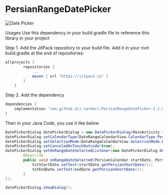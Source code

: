 # PersianRangeDatePicker

![Date Picker](https://github.com/ali-sardari/PersianRangeDatePicker/blob/master/images/range_date_picker.png)

Usages
Use this dependency in your build.gradle file to reference this library in your project

Step 1. Add the JitPack repository to your build file. Add it in your root build.gradle at the end of repositories:

```groovy
allprojects {
        repositories {
            ...
            maven { url "https://jitpack.io" }
        }
    }
```

Step 2. Add the dependency
```groovy
dependencies {
    implementation 'com.github.ali-sardari:PersianRangeDatePicker:1.1.0'
}
```

Then in your Java Code, you use it like below.

```java
DatePickerDialog datePickerDialog = new DatePickerDialog(MainActivity.this);
datePickerDialog.setCalendarType(DateRangeCalendarView.CalendarType.Persian);
datePickerDialog.setSelectionMode(DateRangeCalendarView.SelectionMode.Range);
datePickerDialog.setCanceledOnTouchOutside(true);
datePickerDialog.setOnRangeDateSelectedListener(new DatePickerDialog.OnRangeDateSelectedListener() {
        @Override
        public void onRangeDateSelected(PersianCalendar startDate, PersianCalendar endDate) {
            txtStartDate.setText(startDate.getPersianShortDate());
            txtEndDate.setText(endDate.getPersianShortDate());
        }
});

datePickerDialog.showDialog();
```

